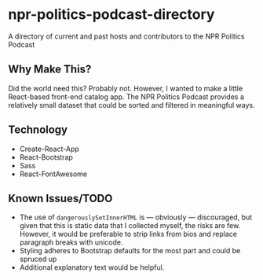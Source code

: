 # npr-politics-podcast-directory
A directory of current and past hosts and contributors to the NPR Politics Podcast

## Why Make This?
Did the world need this? Probably not. However, I wanted to make a little React-based front-end catalog app.
The NPR Politics Podcast provides a relatively small dataset that could be sorted and filtered in meaningful ways.

## Technology
* Create-React-App
* React-Bootstrap
* Sass
* React-FontAwesome

## Known Issues/TODO
* The use of `dangerouslySetInnerHTML` is &mdash; obviously &mdash; discouraged, but given that this is static data that I collected myself, the risks are few. However, it would be preferable to strip links from bios and replace paragraph breaks with unicode.
* Styling adheres to Bootstrap defaults for the most part and could be spruced up
* Additional explanatory text would be helpful.

